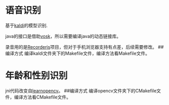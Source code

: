 # 语音识别
基于[kaldi](https://github.com/kaldi-asr/kaldi.git)的模型识别. 

java的接口是借助[vosk](https://github.com/alphacep/vosk-api)，所以需要编译java的动态链接库。

录音用的是[Recorderjs](https://github.com/mattdiamond/Recorderjs)项目，但对于手机浏览器支持有点差，后续需要修改。
##编译方式
编译kaldi文件夹下的Makefile文件，编译方法看Makefile文件。

# 年龄和性别识别
jni代码改变自[learnopencv](https://github.com/spmallick/learnopencv)。
##编译方式
编译opencv文件夹下的CMakefile文件，编译方法看CMakefile文件。
